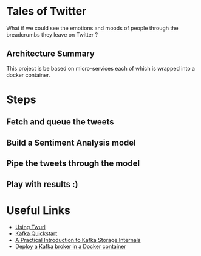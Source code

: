 # Tales of Twitter
What if we could see the emotions and moods of people through the breadcrumbs they leave on Twitter ?

## Architecture Summary
This project is be based on micro-services each of which is wrapped into a docker container.


# Steps
## Fetch and queue the tweets
## Build a Sentiment Analysis model
## Pipe the tweets through the model
## Play with results :)

# Useful Links
- [Using Twurl](https://developer.twitter.com/en/docs/tutorials/using-twurl)
- [Kafka Quickstart](https://kafka.apache.org/quickstart)
- [A Practical Introduction to Kafka Storage Internals](https://medium.com/@durgaswaroop/a-practical-introduction-to-kafka-storage-internals-d5b544f6925f)
- [Deploy a Kafka broker in a Docker container](https://www.kaaproject.org/kafka-docker)
